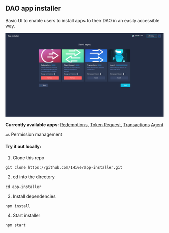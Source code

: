 ## DAO app installer

Basic UI to enable users to install apps to their DAO in an easily accessible way.

<a href="https://installer.1hive.org"><img src="docs/assets/screenshot.png" /></a>

**Currently available apps:** [Redemptions](https://github.com/1Hive/redemptions-app), [Token Request](https://github.com/1Hive/token-request-app), [Transactions](https://github.com/1Hive/transactions-app/) [Agent](https://github.com/aragon/aragon-apps/tree/master/apps/agent)

:soon: Permission management

#### Try it out locally: 

1. Clone this repo
```
git clone https://github.com/1Hive/app-installer.git 
```

2. cd into the directory
```
cd app-installer
```

3. Install dependencies
```
npm install
```

4. Start installer 
```
npm start
```
